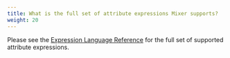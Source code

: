 ```yaml
---
title: What is the full set of attribute expressions Mixer supports?
weight: 20
---
```


Please see the [Expression Language
Reference](/docs/reference/config/policy-and-telemetry/expression-language/) for
the full set of supported attribute expressions.
